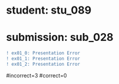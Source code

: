 # student: stu_089
# submission: sub_028

```diff
! ex01_0: Presentation Error
! ex01_1: Presentation Error
! ex01_2: Presentation Error
```
#incorrect=3
#correct=0
